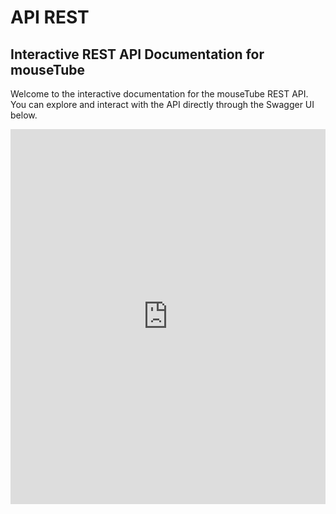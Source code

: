 # API REST

## Interactive REST API Documentation for mouseTube
Welcome to the interactive documentation for the mouseTube REST API. You can explore and interact with the API directly through the Swagger UI below.

<iframe
    src="http://127.0.0.1:8000/swagger/"
    width="100%"
    height="600"
    style="border: none;">
</iframe>